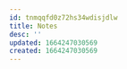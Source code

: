 ```yaml
---
id: tnmqqfd0z72hs34wdisjdlw
title: Notes
desc: ''
updated: 1664247030569
created: 1664247030569
---
```

